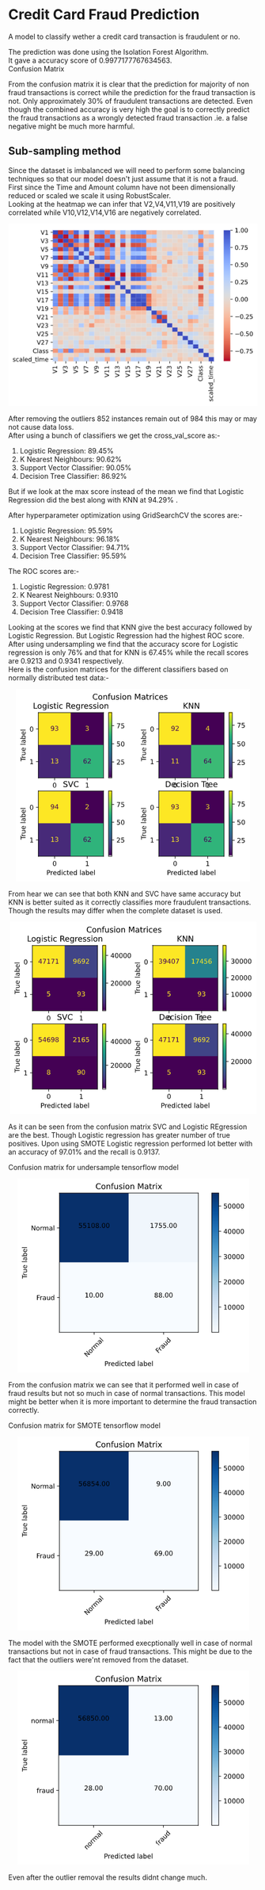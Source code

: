 # Credit Card Fraud Prediction

A model to classify wether a credit card transaction is fraudulent or no.

The prediction was done using the Isolation Forest Algorithm.  
It gave a accuracy score of 0.9977177767634563.  
Confusion Matrix  

From the confusion matrix it is clear that the prediction for majority of non fraud transactions is correct while the prediction for the fraud transaction is not. Only approximately 30% of fraudulent transactions are detected. Even though the combined accuracy is very high the goal is to correctly predict the fraud transactions as a wrongly detected fraud transaction .ie. a false negative might be much more harmful.  

## Sub-sampling method  
Since the dataset is imbalanced we will need to perform some balancing techniques so that our model doesn't just assume that it is not a fraud.  
First since the Time and Amount column have not been dimensionally reduced or scaled we scale it using RobustScaler.  
Looking at the heatmap we can infer that V2,V4,V11,V19 are positively correlated while V10,V12,V14,V16 are negatively correlated.  
 <p align="center">
  <img src="./images/heatmap.png" />  
</p> 

After removing the outliers 852 instances remain out of 984 this may or may not cause data loss.  
After using a bunch of classifiers we get the cross_val_score as:-
1. Logistic Regression: 89.45%
2. K Nearest Neighbours: 90.62%
3. Support Vector Classifier: 90.05%
4. Decision Tree Classifier: 86.92%

But if we look at the max score instead of the mean we find that Logistic Regression did the best along with KNN at 94.29%  .

After hyperparameter optimization using GridSearchCV the scores are:-
1. Logistic Regression: 95.59%
2. K Nearest Neighbours: 96.18%
3. Support Vector Classifier: 94.71%
4. Decision Tree Classifier: 95.59%

The ROC scores are:-
1. Logistic Regression: 0.9781
2. K Nearest Neighbours: 0.9310
3. Support Vector Classifier: 0.9768
4. Decision Tree Classifier: 0.9418

Looking at the scores we find that KNN give the best accuracy followed by Logistic Regression. But Logistic Regression had the highest ROC score.  
After using undersampling we find that the accuracy score for Logistic regression is only 76% and that for KNN is 67.45% while the recall scores are 0.9213 and 0.9341 respectively.  
Here is the confusion matrices for the different classifiers based on normally distributed test data:-
 <p align="center">
  <img src="./images/confmat_nd.png" />  
</p>  

From hear we can see that both KNN and SVC have same accuracy but KNN is better suited as it correctly classifies more fraudulent transactions. Though the results may differ when the complete dataset is used.  
 <p align="center">
  <img src="./images/confmatUS.png" />  
</p>  

As it can be seen from the confusion matrix SVC and Logistic REgression are the best. Though Logistic regression has greater number of true positives.
Upon using SMOTE Logistic regression performed lot better with an accuracy of 97.01% and the recall is 0.9137.  

Confusion matrix for undersample tensorflow model  
 <p align="center">
  <img src="./images/confmatnnus.png" />  
</p>  

From the confusion matrix we can see that it performed well in case of fraud results but not so much in case of normal transactions. This model might be better when it is more important to determine the fraud transaction correctly.   

Confusion matrix for SMOTE tensorflow model  
 <p align="center">
  <img src="./images/confmatnnsm.png" />  
</p>   

The model with the SMOTE performed execptionally well in case of normal transactions but not in case of fraud transactions. This might be due to the fact that the outliers were'nt removed from the dataset.

 <p align="center">
  <img src="./images/smote_outlier.png" />  
</p>  
Even after the outlier removal the results didnt change much.
